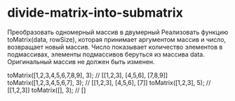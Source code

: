 # divide-matrix-into-submatrix
Преобразовать одномерный массив в двумерный
Реализовать функцию toMatrix(data, rowSize), которая принимает аргументом массив и число, возвращает новый массив. Число показывает количество элементов в подмассивах, элементы подмассивов беруться из массива data. Оригинальный массив не должен быть изменен.

toMatrix([1,2,3,4,5,6,7,8,9], 3); // [[1,2,3], [4,5,6], [7,8,9]]
toMatrix([1,2,3,4,5,6,7], 3); // [[1,2,3], [4,5,6], [7]]
toMatrix([1,2,3], 5); // [[1,2,3]]
toMatrix([], 3); // []
